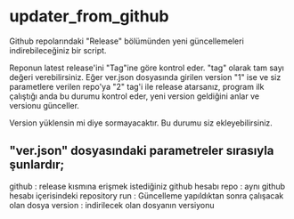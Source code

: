# updater_from_github
Github repolarındaki "Release" bölümünden yeni güncellemeleri indirebileceğiniz bir script.

Reponun latest release'ini "Tag"ine göre kontrol eder. "tag" olarak tam sayı değeri verebilirsiniz.
Eğer ver.json dosyasında girilen version "1" ise ve siz parametlere verilen repo'ya "2" tag'i ile release atarsanız, program ilk çalıştığı anda bu durumu kontrol eder, yeni version geldiğini anlar ve versionu günceller.

Version yüklensin mi diye sormayacaktır. Bu durumu siz ekleyebilirsiniz.

## "ver.json" dosyasındaki parametreler sırasıyla şunlardır;
github : release kısmına erişmek istediğiniz github hesabı
repo : aynı github hesabı içerisindeki repository
run : Güncelleme yapıldıktan sonra çalışacak olan dosya
version : indirilecek olan dosyanın versiyonu
